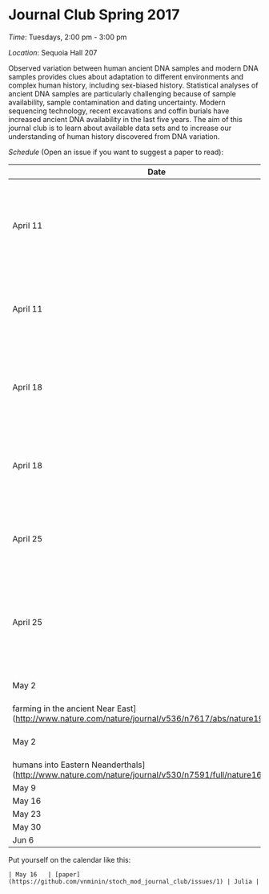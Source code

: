 # Journal Club Spring 2017

*Time*: Tuesdays, 2:00 pm - 3:00 pm

*Location*: Sequoia Hall 207

Observed variation between human ancient DNA samples and modern DNA samples provides clues about adaptation to different environments and complex human history, including sex-biased history. Statistical analyses of ancient DNA samples are particularly challenging because of sample availability, sample contamination and dating uncertainty. Modern sequencing technology, recent excavations and coffin burials have increased ancient DNA availability in the last five years. The aim of this journal club is to learn about available data sets and to increase our understanding of human history discovered from DNA variation.

*Schedule* (Open an issue if you want to suggest a paper to read):

| Date | Presentation | Presenter |
|------|--------------|-----------|
| April 11 | [Ancient X chromosomes reveal contrasting sex bias in Neolithic and Bronze Age Eurasian migrations](http://www.pnas.org/content/114/10/2657.abstract.html)| Amy |
| April 11 | [Nuclear and mitochondrial DNA sequences from two Denisovan individuals](http://www.pnas.org/content/112/51/15696.full.pdf)| Julia |
| April 18 | [Ancestry and demography and descendants of Iron Age nomads of the Eurasian Steppe](http://www.nature.com/articles/ncomms14615) | XX |
| April 18 |[An early modern human from Romania with a recent Neanderthal ancestor](http://www.nature.com/nature/journal/v524/n7564/full/nature14558.html) | XX |
| April 25 |[Upper Palaeolithic genomes reveal depp roots of modern Eurasians](http://www.nature.com/articles/ncomms9912) | XX |
| April 25 |[Punctuated bursts in human male demography inferred from 1,244 worldwide Y-chromosome sequences](http://www.nature.com/ng/journal/v48/n6/full/ng.3559.html) | XX |
| May 2 |[Genomic insights into the origin of
farming in the ancient Near East](http://www.nature.com/nature/journal/v536/n7617/abs/nature19310.html)  | XX |
| May 2 |[Ancient gene flow from early modern
humans into Eastern Neanderthals](http://www.nature.com/nature/journal/v530/n7591/full/nature16544.html)  | XX |
| May 9 |[]  | XX |
| May 16 |  | XX |
| May 23 | | |
| May 30 |  | XX |
| Jun 6  | | XX |


Put yourself on the calendar like this:
```
| May 16   | [paper](https://github.com/vnminin/stoch_mod_journal_club/issues/1) | Julia |
